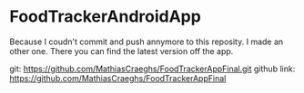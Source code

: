 # FoodTrackerAndroidApp
Because I coudn't commit and push annymore to this reposity. I made an other one. There you can find the latest version off the app.

git: https://github.com/MathiasCraeghs/FoodTrackerAppFinal.git
github link: https://github.com/MathiasCraeghs/FoodTrackerAppFinal
